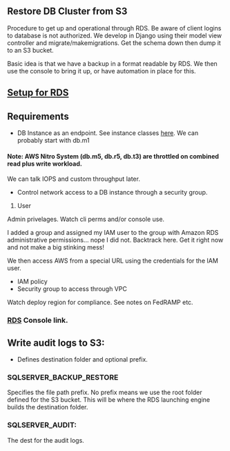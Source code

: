 ## Restore DB Cluster from S3

Procedure to get up and operational through RDS. Be aware of client logins to database is not authorized. We develop in Django using their model view controller and migrate/makemigrations. Get the schema down then dump it to an S3 bucket.

Basic idea is that we have a backup in a format readable by RDS. We then use the console to bring it up, or have automation in place for this.

## [Setup for RDS](https://docs.aws.amazon.com/AmazonRDS/latest/UserGuide/CHAP_SettingUp.html)

## Requirements

* DB Instance as an endpoint. See instance classes [here](https://docs.aws.amazon.com/AmazonRDS/latest/UserGuide/Concepts.DBInstanceClass.html). We can probably start with db.m1

#### Note: AWS Nitro System (db.m5, db.r5, db.t3) are throttled on combined read plus write workload. 

We can talk IOPS and custom throughput later.

* Control network access to a DB instance through a security group.

1. User

Admin privelages. Watch cli perms and/or console use.

I added a group and assigned my IAM user to the group with Amazon RDS administrative permissions... nope I did not. Backtrack here. Get it right now and not make a big stinking mess!

We then access AWS from a special URL using the credentials for the IAM user.

* IAM policy
* Security group to access through VPC

Watch deploy region for compliance. See notes on FedRAMP etc.


### [RDS](https://console.aws.amazon.com/rds/home?region=us-east-1#restore-from-s3:) Console link.

## Write audit logs to S3:

* Defines destination folder and optional prefix.

### SQLSERVER_BACKUP_RESTORE

Specifies the file path prefix. No prefix means we use the root folder defined for the S3 bucket. This will be where the RDS launching engine builds the destination folder.

### SQLSERVER_AUDIT:

The dest for the audit logs.

